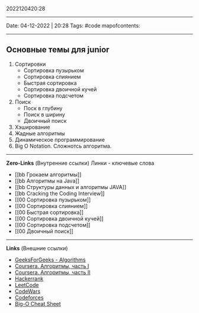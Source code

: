 2022120420:28
___
Date: 04-12-2022 | 20:28
Tags: #code 
mapofcontents:
___
## Основные темы для junior

1. Сортировки
	- Сортировка пузырьком
	- Сортировка слиянием
	- Быстрая сортировка
	- Сортировка двоичной кучей
	- Сортировка подсчетом 
2. Поиск 
	- Поск в глубину 
	- Поиск в ширину 
	- Двоичный поиск
3. Хэширование
4. Жадные алгоритмы
5. Динамическое программирование
6. Big O Notation. Сложнотсь алгоритма.


-----
**Zero-Links**  (Внутренние ссылки) Линки - ключевые слова
- [[bb Грокаем алгоритмы]]
- [[bb Алгоритмы на Java]]
- [[bb Структуры данных и алгоритмы JAVA]]
- [[bb Cracking the Coding Interview]]
- [[00 Сортировка пузырьком]]
- [[00 Сортировка слиянием]]
- [[00 Быстрая сортировка]]
- [[00 Сортировка двоичной кучей]]
- [[00 Сортировка подсчетом]]
- [[00 Двоичный поиск]]

------
**Links** (Внешние ссылки)
- [GeeksForGeeks - Algorithms](https://www.geeksforgeeks.org/fundamentals-of-algorithms/?ref=shm)
- [Coursera. Алгоритмы, часть I](https://www.coursera.org/learn/algorithms-part1/supplement/icGHT/welcome-to-algorithms-part-i)
- [Coursera. Алгоритмы, часть II](https://www.coursera.org/learn/algorithms-part2)
- [Hackerrank](https://www.hackerrank.com/)
- [LeetCode](https://leetcode.com)
- [CodeWars](https://www.codewars.com/)
- [Codeforces](https://codeforces.com/)
- [Big-O Cheat Sheet](https://www.bigocheatsheet.com)
